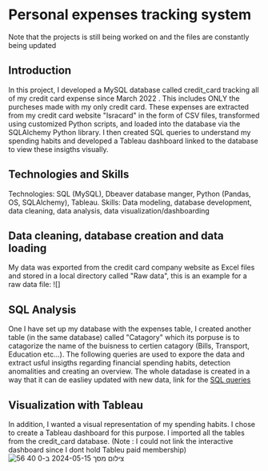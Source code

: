 # Personal expenses tracking system
Note that the projects is still being worked on and the files are constantly being updated

## Introduction

In this project, I developed a MySQL database called credit_card tracking all of my credit card expense since March 2022 . This includes ONLY the purcheses made with my only credit card. These expenses are extracted from my credit card website "Isracard" in the form of CSV files, transformed using customized Python scripts, and loaded into the database via the SQLAlchemy Python library. I then created SQL queries to understand my spending habits and developed a Tableau dashboard linked to the database to view these insigths visually.

## Technologies and Skills

Technologies: SQL (MySQL), Dbeaver database manger, Python (Pandas, OS, SQLAlchemy), Tableau.
Skills: Data modeling, database development, data cleaning, data analysis, data visualization/dashboarding

## Data cleaning, database creation and data loading

My data was exported from the credit card company website as Excel files and stored in a local directory called "Raw data", this is an example for a raw data file:
![]


## SQL Analysis 
One I have set up my database with the expenses table, I created another table (in the same database) called "Catagory" which its porpuse is to catagorize the name of the buisness to certien catagory (Bills, Transport, Education etc...).
The following queries are used to expore the data and extract usful insigths regarding financial spending habits, detection anomalities and creating an overview.
The whole datadase is created in a way that it can de easliey updated with new data, link for the [SQL queries](https://github.com/roni45455/Personal-finance-project/blob/main/Queries.sql)

## Visualization with Tableau

In addition, I wanted a visual representation of my spending habits. I chose to create a Tableau dashboard for this purpose. I imported all the tables from the credit_card database. 
(Note : I could not link the interactive dashboard since I dont hold Tableu paid membership)
![צילום מסך 2024-05-15 ב-0 40 56](https://github.com/roni45455/Personal-finance-project/assets/160248285/fc23e90d-28e6-45d5-8dff-6614f7f091ca)








